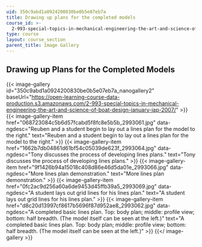 ```yaml
---
uid: 350c9abd1a0924200830be0b5e07eb7a
title: Drawing up plans for the completed models
course_id: >-
  2-993-special-topics-in-mechanical-engineering-the-art-and-science-of-boat-design-january-iap-2007
type: course
layout: course_section
parent_title: Image Gallery
---
```


Drawing up Plans for the Completed Models
-----------------------------------------
{{< image-gallery id="350c9abd1a0924200830be0b5e07eb7a_nanogallery2" baseUrl="https://open-learning-course-data-production.s3.amazonaws.com/2-993-special-topics-in-mechanical-engineering-the-art-and-science-of-boat-design-january-iap-2007/" >}}
{{< image-gallery-item href="068723084c5b6d57fcabd5f8fc8e5b5b_2993061.jpg" data-ngdesc="Reuben and a student begin to lay out a lines plan for the model to the right." text="Reuben and a student begin to lay out a lines plan for the model to the right." >}}
{{< image-gallery-item href="1662b7db04861d61bf54c05039de623f_2993064.jpg" data-ngdesc="Tony discusses the process of developing lines plans." text="Tony discusses the process of developing lines plans." >}}
{{< image-gallery-item href="9f1426b94a15018c408d86e46d5da01e_2993066.jpg" data-ngdesc="More lines plan demonstration." text="More lines plan demonstration." >}}
{{< image-gallery-item href="0fc2ac9d256a60a6de9453d45ffb39a5_2993069.jpg" data-ngdesc="A student lays out grid lines for his lines plan." text="A student lays out grid lines for his lines plan." >}}
{{< image-gallery-item href="d8c20d13997cf8617b5696f87d952ae8_2993062.jpg" data-ngdesc="A completed basic lines plan. Top: body plan; middle: profile view; bottom: half breadth. (The model itself can be seen at the left.)" text="A completed basic lines plan. Top: body plan; middle: profile view; bottom: half breadth. (The model itself can be seen at the left.)" >}}
{{</ image-gallery >}}